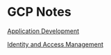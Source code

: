 # GCP Notes

[Application Development](GCP%20Notes/Application%20Development.md)

[Identity and Access Management](GCP%20Notes/Identity%20and%20Access%20Management.md)